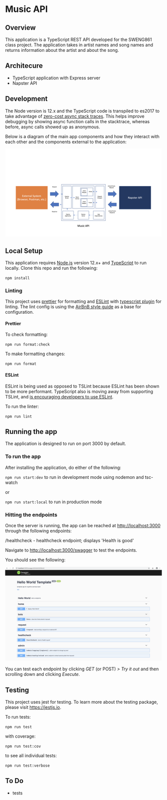 # Music API

## Overview

This application is a TypeScript REST API developed for the SWENG861 class project.  The application takes in artist names and song names and returns information about the artist and about the song.

## Architecure

- TypeScript application with Express server
- Napster API

## Development

The Node version is 12.x and the TypeScript code is transpiled to es2017 to take advantage of [zero-cost async stack traces](https://docs.google.com/document/d/13Sy_kBIJGP0XT34V1CV3nkWya4TwYx9L3Yv45LdGB6Q/edit).  This helps improve debugging by showing async function calls in the stacktrace, whereas before, async calls
showed up as anonymous.

Below is a diagram of the main app components and how they interact with each other and the components external to the application:

![music-api modules](./docs/Music%20API%20Modules.png)

## Local Setup

This application requires [Node.js](https://nodejs.org/en/) version 12.x+ and [TypeScript](https://www.typescriptlang.org/) to run locally. Clone this repo and run the following:

`npm install`

### Linting

This project uses [prettier](https://prettier.io/) for formatting and [ESLint](https://eslint.org/) with [typescript plugin](https://github.com/typescript-eslint/typescript-eslint/tree/master/packages/eslint-plugin) for linting.  The lint config is using the [AirBnB style guide](https://github.com/airbnb/javascript) as a base for configuration.

#### Prettier

To check formatting:

`npm run format:check`

To make formatting changes:

`npm run format`

#### ESLint

ESLint is being used as opposed to TSLint because ESLint has been shown to be more performant.  TypeScript also is moving away from supporting TSLint, and [is encouraging developers to use ESLint](https://github.com/Microsoft/TypeScript/issues/29288).

To run the linter:

`npm run lint`

## Running the app

The application is designed to run on port 3000 by default.

### To run the app

After installing the application, do either of the following:

`npm run start:dev` to run in development mode using nodemon and tsc-watch

or

`npm run start:local` to run in production mode

### Hitting the endpoints

Once the server is running, the app can be reached at <http://localhost:3000> through the following endpoints:

/healthcheck - healthcheck endpoint; displays 'Health is good'

Navigate to <http://localhost:3000/swagger> to test the endpoints.

You should see the following:

![example /swagger page](docs/Swagger%20UI%20example.png)

You can test each endpoint by clicking *GET* (or POST) *> Try it out* and then scrolling down and clicking *Execute*.

## Testing

This project uses jest for testing.  To learn more about the testing package, please visit <https://jestjs.io>.

To run tests:

`npm run test`

with coverage:

`npm run test:cov`

to see all individual tests:

`npm run test:verbose`

## To Do

- tests
